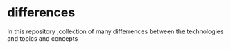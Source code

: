 # differences
 In this repository ,collection of many differrences between the technologies and topics and concepts
